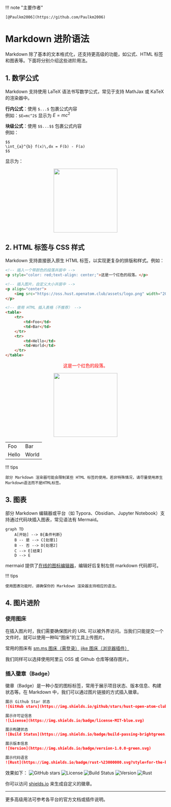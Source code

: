 !!! note "主要作者"

    [@Paulkm2006](https://github.com/Paulkm2006)

# Markdown 进阶语法

Markdown 除了基本的文本格式化，还支持更高级的功能，如公式、HTML 标签和图表等。下面将分别介绍这些进阶用法。

## 1. 数学公式

Markdown 支持使用 LaTeX 语法书写数学公式，常见于支持 MathJax 或 KaTeX 的渲染器中。

**行内公式**：使用 `$...$` 包裹公式内容  
例如：`$E=mc^2$` 显示为 $E=mc^2$

**块级公式**：使用 `$$...$$` 包裹公式内容  
例如：
```
$$
\int_{a}^{b} f(x)\,dx = F(b) - F(a)
$$
```
显示为：

<p align="center">
    <img src="https://latex2png.com/pngs/c838ec0ff6cf48f333a310ba72dba65c.png" width="200" />

</p>

## 2. HTML 标签与 CSS 样式

Markdown 支持直接嵌入原生 HTML 标签，以实现更复杂的排版和样式。例如：

```html
<!-- 插入一个带颜色的段落并居中 -->
<p style="color: red;text-align: center;">这是一个红色的段落。</p>

<!-- 插入图片，自定义大小并居中 -->
<p align="center">
    <img src="https://oss.hust.openatom.club/assets/logo.png" width="200" />
</p>

<!-- 使用 HTML 插入表格（不推荐） -->
<table>
    <tr>
        <td>Foo</td>
        <td>Bar</td>
    </tr>
    <tr>
        <td>Hello</td>
        <td>World</td>
    </tr>
</table>

```

<p style="color: red;text-align: center;">这是一个红色的段落。</p>
<p align="center">
    <img src="https://oss.hust.openatom.club/assets/logo.png" width="200" />
</p>

<table>
    <tr>
        <td>Foo</td>
        <td>Bar</td>
    </tr>
    <tr>
        <td>Hello</td>
        <td>World</td>
    </tr>
</table>

!!! tips

    部分 Markdown 渲染器可能会限制某些 HTML 标签的使用。若非特殊情况，请尽量使用原生Markdown语法而不是HTML标签。

## 3. 图表

部分 Markdown 编辑器或平台（如 Typora、Obsidian、Jupyter Notebook）支持通过代码块插入图表，常见语法有 Mermaid。


```mermaid
graph TD
    A[开始] --> B{条件判断}
    B -- 是 --> C[处理1]
    B -- 否 --> D[处理2]
    C --> E[结束]
    D --> E
```

mermaid 提供了[在线的图标编辑器](https://www.mermaidchart.com/play)，编辑好后复制左侧 markdown 代码即可。

!!! tips
    
    使用图表功能时，请确保你的 Markdown 渲染器支持相应的语法。

## 4. 图片进阶


### 使用图床

在插入图片时，我们需要确保图片的 URL 可以被外界访问。当我们只能提交一个文件时，就可以使用一种叫“图床”的工具上传图片。

常用的图床有 [sm.ms 图床（需登录）](https://sm.ms/) [jike 图床（浏览器插件）](https://jiketuchuang.com/)

我们同样可以选择使用阿里云 OSS 或 Github 仓库等储存图片。

### 插入徽章（Badge）

徽章（Badge）是一种小型的图标标签，常用于展示项目状态、版本信息、构建状态等。在 Markdown 中，我们可以通过图片链接的方式插入徽章。


```markdown
展示 Github Star 状态
![GitHub stars](https://img.shields.io/github/stars/hust-open-atom-club/intro2oss?style=social)

展示许可证信息
![License](https://img.shields.io/badge/license-MIT-blue.svg)

展示构建状态
![Build Status](https://img.shields.io/badge/build-passing-brightgreen.svg)

展示版本信息
![Version](https://img.shields.io/badge/version-1.0.0-green.svg)

展示代码语言
![Rust](https://img.shields.io/badge/rust-%23000000.svg?style=for-the-badge&logo=rust&logoColor=white)
```

效果如下：
![GitHub stars](https://img.shields.io/github/stars/hust-open-atom-club/intro2oss?style=social)
![License](https://img.shields.io/badge/license-MIT-blue.svg)
![Build Status](https://img.shields.io/badge/build-passing-brightgreen.svg)
![Version](https://img.shields.io/badge/version-1.0.0-green.svg)
![Rust](https://img.shields.io/badge/rust-%23000000.svg?style=for-the-badge&logo=rust&logoColor=white)

你可以访问 [shields.io](https://shields.io/) 来生成自定义的徽章。

---
更多高级用法可参考各平台的官方文档或插件说明。
